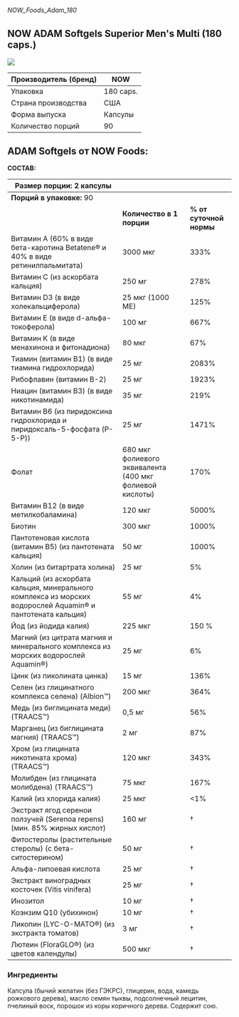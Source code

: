 ###### NOW_Foods_Adam_180

## NOW ADAM Softgels Superior Men's Multi (180 caps.)

![](https://telegra.ph/file/a0eb5e116b20c084861de.jpg)

| Производитель (бренд) | NOW |
| --- | --- |
| Упаковка | 180 caps. |
| Страна производства | США |
| Форма выпуска | Капсулы |
| Количество порций | 90 |


## ADAM Softgels от NOW Foods:

**СОСТАВ:**

| **Размер порции:** 2 капсулы |  |  |
| --- | --- | --- |
| **Порций в упаковке:** 90 |  |  |
|  | **Количество в 1 порции** | **% от суточной нормы** |
| Витамин A (60% в виде бета-каротина Betatene® и 40% в виде ретинилпальмитата) | 3000 мкг | 333% |
| Витамин С (из аскорбата кальция) | 250 мг | 278% |
| Витамин D3 (в виде холекальциферола) | 25 мкг (1000 МЕ) | 125% |
| Витамин E (в виде d-альфа-токоферола) | 100 мг | 667% |
| Витамин K (в виде менахинона и фитонадиона) | 80 мкг | 67% |
| Тиамин (витамин B1) (в виде тиамина гидрохлорида) | 25 мг | 2083% |
| Рибофлавин (витамин B-2) | 25 мг | 1923% |
| Ниацин (витамин B3) (в виде никотинамида) | 35 мг | 219% |
| Витамин B6 (из пиридоксина гидрохлорида и пиридоксаль-5-фосфата (P-5-P)) | 25 мг | 1471% |
| Фолат | 680 мкг фолиевого эквивалента   (400 мкг фолиевой кислоты) | 170% |
| Витамин B12 (в виде метилкобаламина) | 120 мкг | 5000% |
| Биотин | 300 мкг | 1000% |
| Пантотеновая кислота (витамин B5) (из пантотената кальция) | 50 мг | 1000% |
| Холин (из битартрата холина) | 25 мг | 5% |
| Кальций (из аскорбата кальция, минерального комплекса из морских водорослей Aquamin® и пантотената кальция) | 55 мг | 4% |
| Йод (из йодида калия) | 225 мкг | 150 % |
| Магний (из цитрата магния и минерального комплекса из морских водорослей Aquamin®) | 25 мг | 6% |
| Цинк (из пиколината цинка) | 15 мг | 136% |
| Селен (из глицинатного комплекса селена) (Albion™) | 200 мкг | 364% |
| Медь (из биглицината меди) (TRAACS™) | 0,5 мг | 56% |
| Марганец (из биглицината магния) (TRAACS™) | 2 мг | 87% |
| Хром (из глицината никотината хрома) (TRAACS™) | 120 мкг | 343% |
| Молибден (из глицината молибдена) (TRAACS™) | 75 мкг | 167% |
| Калий (из хлорида калия) | 25 мкг | <1% |
| Экстракт ягод серенои ползучей (Serenoa repens) (мин. 85% жирных кислот) | 160 мг | † |
| Фитостеролы (растительные стеролы) (с бета-ситостерином) | 50 мг | † |
| Альфа-липоевая кислота | 25 мг | † |
| Экстракт виноградных косточек (Vitis vinifera) | 25 мг | † |
| Инозитол | 10 мг | † |
| Коэнзим Q10 (убихинон) | 10 мг | † |
| Ликопин (LYC-O-MATO®) (из экстракта томатов) | 3 мг | † |
| Лютеин (FloraGLO®) (из цветов календулы) | 500 мкг | † |

### Ингредиенты

Капсула (бычий желатин (без ГЭКРС), глицерин, вода, камедь рожкового дерева), масло семян тыквы, подсолнечный лецитин, пчелиный воск, порошок из коры коричного дерева. Содержит сою.
